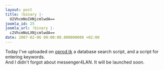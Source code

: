 ```yaml
---
layout: post
title: !binary |-
  U2VhcmNoIHNjcmlwdA==
joomla_id: 25
joomla_url: !binary |-
  c2VhcmNoLXNjcmlwdA==
date: 2007-02-06 00:00:00.000000000 +02:00
---
```

<p>Today I've uploaded on <a href="http://oprod.freepage.ro/scripts.php">oprod.tk</a> a database search script, and a script for entering keywords.<br />And I didn't forgot about messenger4LAN. It will be launched soon.</p>
